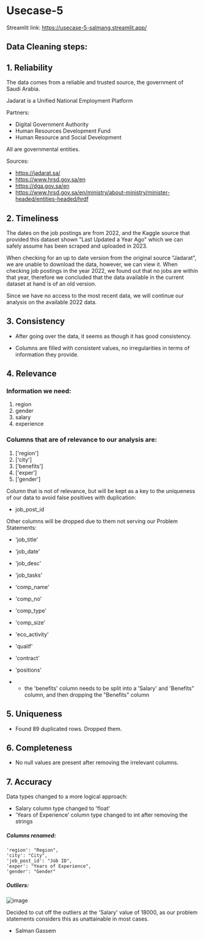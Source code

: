 # Usecase-5

Streamlit link: https://usecase-5-salmang.streamlit.app/

## Data Cleaning steps:

## 1.  Reliability

The data comes from a reliable and trusted source, the government of Saudi Arabia.

Jadarat is a Unified National Employment Platform 

Partners:
- Digital Government Authority
- Human Resources Development Fund
- Human Resource and Social Development

All are governmental entities.

Sources:

- https://jadarat.sa/
- https://www.hrsd.gov.sa/en
- https://dga.gov.sa/en
- https://www.hrsd.gov.sa/en/ministry/about-ministry/minister-headed/entities-headed/hrdf

## 2.  Timeliness

The dates on the job postings are from 2022, and the Kaggle source that provided this dataset shown "Last Updated a Year Ago" which we can safely assume has been scraped and uploaded in 2023.

When checking for an up to date version from the original source "Jadarat", we are unable to download the data, however, we can view it. When checking job postings in the year 2022, we found out that no jobs are within that year, therefore we concluded that the data available in the current dataset at hand is of an old version.

Since we have no access to the most recent data, we will continue our analysis on the available 2022 data.

## 3.  Consistency
 
- After going over the data, it seems as though it has good consistency.

- Columns are filled with consistent values, no irregularities in terms of information they provide.

## 4.  Relevance

### Information we need:
1. region
2. gender
3. salary
4. experience
### Columns that are of relevance to our analysis are:

1. ['region']
2. ['city']
3. ['benefits']
4. ['exper']
5. ['gender']

Column that is not of relevance, but will be kept as a key to the uniqueness of our data to avoid false positives with duplication:

- job_post_id	

Other columns will be dropped due to them not serving our Problem Statements:
- 'job_title' 
- 'job_date'
- 'job_desc'
- 'job_tasks'
- 'comp_name'
- 'comp_no'
- 'comp_type'
- 'comp_size'
- 'eco_activity'
- 'qualif'
- 'contract'
- 'positions'
  
- * the 'benefits' column needs to be split into a 'Salary' and 'Benefits" column, and then dropping the "Benefits" column

## 5.  Uniqueness
    
-   Found 89 duplicated rows. Dropped them.
    
## 6.  Completeness

-   No null values are present after removing the irrelevant columns.

## 7.  Accuracy
Data types changed to a more logical approach:

- Salary column type changed to 'float'
- 'Years of Experience' column type changed to int after removing the strings

##### Columns renamed:

    'region': "Region",
    'city': "City", 
    'job_post_id': "Job ID", 
    'exper': "Years of Experience", 
    'gender': "Gender"

##### Outliers:

![image](https://github.com/user-attachments/assets/c32af89e-0152-4a37-ac6b-4c63e43f6aae)

Decided to cut off the outliers at the 'Salary' value of 18000, as our problem statements considers this as unattainable in most cases.

- Salman Gassem
